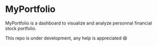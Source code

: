 # MyPortfolio
MyPortfolio is a dashboard to visualize and analyze personnal financial stock portfolio.

This repo is under development, any help is appreciated :smile:

